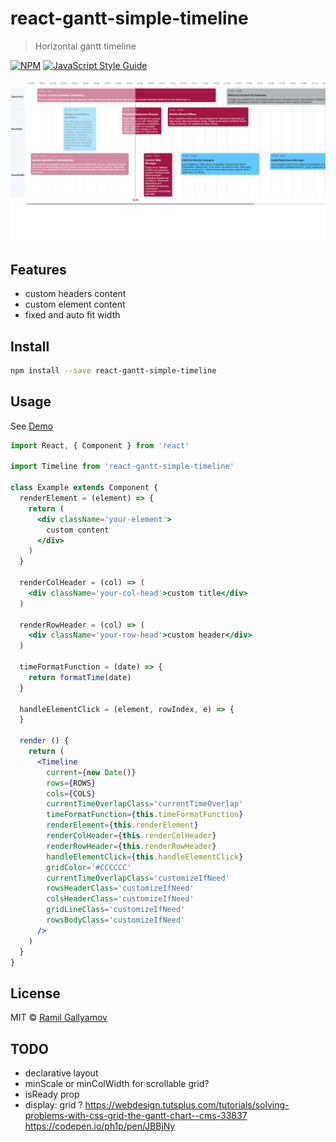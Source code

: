 # react-gantt-simple-timeline

> Horizontal gantt timeline

[![NPM](https://img.shields.io/npm/v/react-gantt-simple-timeline.svg)](https://www.npmjs.com/package/react-gantt-simple-timeline) [![JavaScript Style Guide](https://img.shields.io/badge/code_style-standard-brightgreen.svg)](https://standardjs.com)

![image](./demo.png?1)

## Features

* custom headers content
* custom element content
* fixed and auto fit width

## Install

```bash
npm install --save react-gantt-simple-timeline
```

## Usage

See [Demo](https://gallyamow.github.io/react-gantt-simple-timeline/index.html)

```jsx
import React, { Component } from 'react'

import Timeline from 'react-gantt-simple-timeline'

class Example extends Component {
  renderElement = (element) => {
    return (
      <div className='your-element'>
        custom content  
      </div>
    )
  }

  renderColHeader = (col) => (
    <div className='your-col-head'>custom title</div>
  )

  renderRowHeader = (col) => (
    <div className='your-row-head'>custom header</div>
  )

  timeFormatFunction = (date) => {
    return formatTime(date)
  }

  handleElementClick = (element, rowIndex, e) => {
  }
  
  render () {
    return (
      <Timeline
        current={new Date()}
        rows={ROWS}
        cols={COLS}
        currentTimeOverlapClass='currentTimeOverlap'
        timeFormatFunction={this.timeFormatFunction}
        renderElement={this.renderElement}
        renderColHeader={this.renderColHeader}
        renderRowHeader={this.renderRowHeader}
        handleElementClick={this.handleElementClick}
        gridColor='#CCCCCC'
        currentTimeOverlapClass='customizeIfNeed'
        rowsHeaderClass='customizeIfNeed'
        colsHeaderClass='customizeIfNeed'
        gridLineClass='customizeIfNeed'
        rowsBodyClass='customizeIfNeed'
      />
    )
  }
}
```

## License

MIT © [Ramil Gallyamov](https://github.com/gallyamow)

## TODO

* declarative layout
* minScale or minColWidth for scrollable grid?
* isReady prop
* display: grid ? 
  https://webdesign.tutsplus.com/tutorials/solving-problems-with-css-grid-the-gantt-chart--cms-33837
  https://codepen.io/ph1p/pen/JBBjNy
